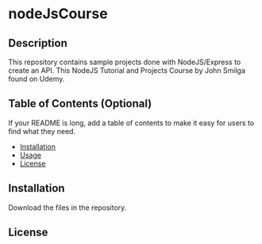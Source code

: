 # nodeJsCourse

## Description
This repository contains sample projects done with NodeJS/Express to create an API. This NodeJS Tutorial and Projects Course by John Smilga found on Udemy.

## Table of Contents (Optional)

If your README is long, add a table of contents to make it easy for users to find what they need.

- [Installation](#installation)
- [Usage](#usage)
- [License](#license)

## Installation
Download the files in the repository.

## License

